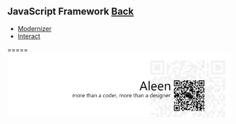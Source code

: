 ## JavaScript Framework [Back](./../JavaScript.md)
* [Modernizer](./Modernizer/Modernizer.md)
* [Interact](./Interact/Interact.md)


=====
<a href="http://aleen42.github.io/" target="_blank" ><img src="./../../../pic/tail.gif"></a>